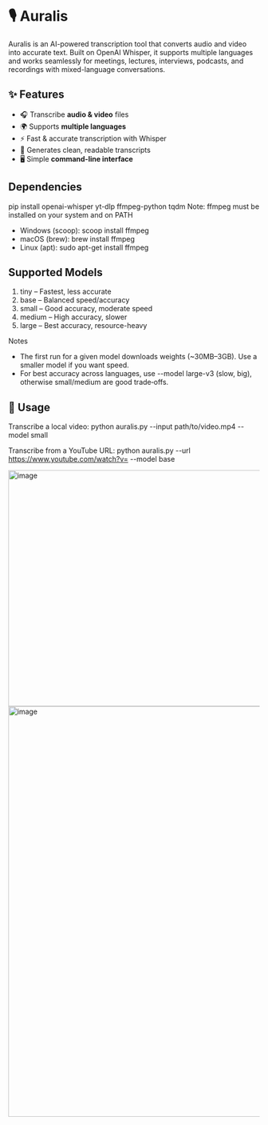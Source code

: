 # 🎙️ Auralis
Auralis is an AI-powered transcription tool that converts audio and video into accurate text. Built on OpenAI Whisper, it supports multiple languages and works seamlessly for meetings, lectures, interviews, podcasts, and recordings with mixed-language conversations.

## ✨ Features
- 🎧 Transcribe **audio & video** files
- 🌍 Supports **multiple languages**
- ⚡ Fast & accurate transcription with Whisper
- 📝 Generates clean, readable transcripts
- 🖥️ Simple **command-line interface**

## Dependencies
pip install openai-whisper yt-dlp ffmpeg-python tqdm
Note: ffmpeg must be installed on your system and on PATH
* Windows (scoop): scoop install ffmpeg
* macOS (brew): brew install ffmpeg
* Linux (apt): sudo apt-get install ffmpeg

## Supported Models

1. tiny – Fastest, less accurate
2. base – Balanced speed/accuracy
3. small – Good accuracy, moderate speed
4. medium – High accuracy, slower
5. large – Best accuracy, resource-heavy

Notes
- The first run for a given model downloads weights (~30MB–3GB). Use a smaller model if you want speed.
- For best accuracy across languages, use --model large-v3 (slow, big), otherwise small/medium are good trade‑offs.

## 🎯 Usage
Transcribe a local video: 
python auralis.py --input path/to/video.mp4 --model small

Transcribe from a YouTube URL: 
python auralis.py --url https://www.youtube.com/watch?v=<id> --model base

<img width="1660" height="472" alt="image" src="https://github.com/user-attachments/assets/46fa6be4-f28c-44de-9510-06e54f2a424f" />

<img width="1738" height="821" alt="image" src="https://github.com/user-attachments/assets/e75d0bc0-1b43-4607-92d3-46a35e5c72ea" />

